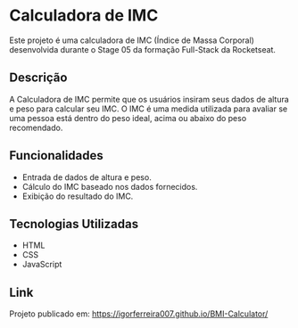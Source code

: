 # Calculadora de IMC

Este projeto é uma calculadora de IMC (Índice de Massa Corporal) desenvolvida durante o Stage 05 da formação Full-Stack da Rocketseat.

## Descrição

A Calculadora de IMC permite que os usuários insiram seus dados de altura e peso para calcular seu IMC. O IMC é uma medida utilizada para avaliar se uma pessoa está dentro do peso ideal, acima ou abaixo do peso recomendado.

## Funcionalidades

- Entrada de dados de altura e peso.
- Cálculo do IMC baseado nos dados fornecidos.
- Exibição do resultado do IMC.

## Tecnologias Utilizadas

- HTML
- CSS
- JavaScript

## Link

Projeto publicado em: https://igorferreira007.github.io/BMI-Calculator/